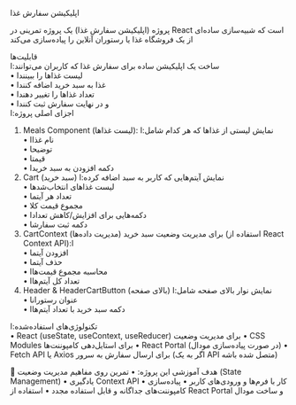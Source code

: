 اپلیکیشن سفارش غذا<br/>

پروژه (اپلیکیشن سفارش غذا) یک پروژه تمرینی در React است که شبیه‌سازی ساده‌ای از یک فروشگاه غذا یا رستوران آنلاین را پیاده‌سازی می‌کند

>
قابلیت‌ها</br>
ساخت یک اپلیکیشن ساده برای سفارش غذا که کاربران می‌توانند:ا</br>
•	لیست غذاها را ببینندا</br>
•	غذا به سبد خرید اضافه کنندا</br>
•	تعداد غذاها را تغییر دهندا</br>
•	و در نهایت سفارش ثبت کنندا</br>
اجزای اصلی پروژه:ا</br>
1. Meals Component (لیست غذاها):
نمایش لیستی از غذاها که هر کدام شامل:ا</br>
•	نام غذاا</br>
•	توضیحا</br>
•	قیمتا</br>
•	دکمه افزودن به سبد خریدا</br>
2. Cart (سبد خرید)
نمایش آیتم‌هایی که کاربر به سبد اضافه کرده:ا</br>
•	لیست غذاهای انتخاب‌شدها</br>
•	تعداد هر آیتما</br>
•	مجموع قیمت کلا</br>
•	دکمه‌هایی برای افزایش/کاهش تعدادا</br>
•	دکمه ثبت سفارشا</br>
3. CartContext (مدیریت داده‌ها)
برای مدیریت وضعیت سبد خرید (استفاده از React Context API):ا</br>
•	افزودن آیتما</br>
•	حذف آیتما</br>
•	محاسبه مجموع قیمت‌هاا</br>
•	تعداد کل آیتم‌هاا</br>
4. Header & HeaderCartButton (بالای صفحه)
نمایش نوار بالای صفحه شامل:ا</br>
•	عنوان رستورانا</br>
•	دکمه سبد خرید با تعداد آیتم‌هاا</br>

تکنولوژی‌های استفاده‌شده:ا</br>
•	React (useState, useContext, useReducer) برای مدیریت وضعیت
•	CSS Modules برای استایل‌دهی کامپوننت‌ها
•	React Portal (در صورت پیاده‌سازی مودال)
•	Fetch API یا Axios برای ارسال سفارش به سرور (اگر به یک API متصل شده باشه)

🎯 هدف آموزشی این پروژه:
•	تمرین روی مفاهیم مدیریت وضعیت (State Management)
•	یادگیری Context API
•	کار با فرم‌ها و ورودی‌های کاربر
•	پیاده‌سازی کامپوننت‌های جداگانه و قابل استفاده مجدد
•	استفاده از React Portal و ساخت مودال
